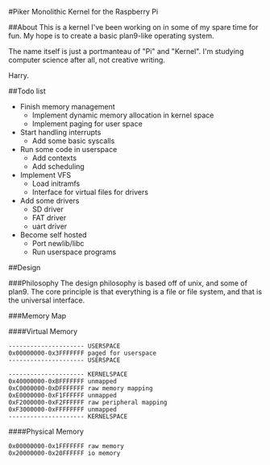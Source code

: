 #Piker
Monolithic Kernel for the Raspberry Pi

##About
This is a kernel I've been working on in some of my spare time for fun.
My hope is to create a basic plan9-like operating system.

The name itself is just a portmanteau of "Pi" and "Kernel". I'm studying computer science after all, not creative writing.

Harry.

##Todo list

* Finish memory management
    * Implement dynamic memory allocation in kernel space
    * Implement paging for user space
* Start handling interrupts
    * Add some basic syscalls
* Run some code in userspace
    * Add contexts
    * Add scheduling
* Implement VFS
    * Load initramfs
    * Interface for virtual files for drivers
* Add some drivers
    * SD driver
    * FAT driver
    * uart driver
* Become self hosted
    * Port newlib/libc
    * Run userspace programs

##Design

###Philosophy
The design philosophy is based off of unix, and some of plan9.
The core principle is that everything is a file or file system, and that is the universal interface.


###Memory Map

####Virtual Memory

    --------------------- USERSPACE
    0x00000000-0x3FFFFFFF paged for userspace
    --------------------- USERSPACE

    --------------------- KERNELSPACE
    0x40000000-0xBFFFFFFF unmapped
    0xC0000000-0xDFFFFFFF raw memory mapping
    0xE0000000-0xF1FFFFFF unmapped
    0xF2000000-0xF2FFFFFF raw peripheral mapping
    0xF3000000-0xFFFFFFFF unmapped
    --------------------- KERNELSPACE

####Physical Memory

    0x00000000-0x1FFFFFFF raw memory
    0x20000000-0x20FFFFFF io memory

